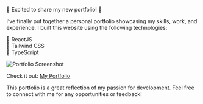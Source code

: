 🚀 Excited to share my new portfolio! 🚀

I’ve finally put together a personal portfolio showcasing my skills, work, and experience. I built this website using the following technologies:

🔹 ReactJS  
🔹 Tailwind CSS  
🔹 TypeScript  

![Portfolio Screenshot](https://media.licdn.com/dms/image/v2/D5622AQHOmMJvvh4s2Q/feedshare-shrink_800/B56ZVGi6YlGQAo-/0/1740645312767?e=1743638400&v=beta&t=32OvAdyUnFZF_s-ddpcDB3DafPgoKjffkWADW4IhVxA)

Check it out: [My Portfolio](https://devxtushar.vercel.app/)

This portfolio is a great reflection of my passion for development. Feel free to connect with me for any opportunities or feedback!

